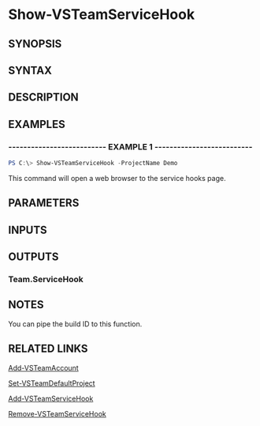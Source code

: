 <!-- #include "./common/header.md" -->

# Show-VSTeamServiceHook

## SYNOPSIS

<!-- #include "./synopsis/Show-VSTeamServiceHook.md" -->

## SYNTAX

## DESCRIPTION

<!-- #include "./synopsis/Show-VSTeamServiceHook.md" -->

## EXAMPLES

### -------------------------- EXAMPLE 1 --------------------------

```PowerShell
PS C:\> Show-VSTeamServiceHook -ProjectName Demo
```

This command will open a web browser to the service hooks page.

## PARAMETERS

<!-- #include "./params/projectName.md" -->

## INPUTS

## OUTPUTS

### Team.ServiceHook

## NOTES

You can pipe the build ID to this function.

## RELATED LINKS

[Add-VSTeamAccount](Add-VSTeamAccount.md)

[Set-VSTeamDefaultProject](Set-VSTeamDefaultProject.md)

[Add-VSTeamServiceHook](Add-VSTeamServiceHook.md)

[Remove-VSTeamServiceHook](Remove-VSTeamServiceHook.md)